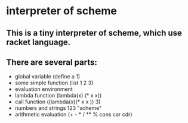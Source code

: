 # interpreter of scheme

## This is a tiny interpreter of scheme, which use racket language.
## There are several parts:

+ global variable                  (define a 1)
+ some simple function             (list 1 2 3)
+ evaluation environment            
+ lambda function                  (lambda(x) (* x x))
+ call function                     ((lambda(x)(* x x )) 3)
+ numbers and strings               123 "scheme"
+ arithmetic evaluation             (+ - * / ** % cons car cdr)


